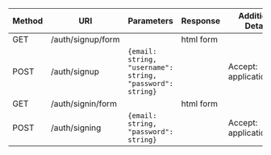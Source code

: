 | Method   |URI   | Parameters  | Response  |  Additional Details |
|----------|------|-------------|-----------|---------------------|
|GET   |/auth/signup/form   |   | html form  |   |
|POST   | /auth/signup  | `{email: string, "username": string, "password": string}`  |   | Accept: application/json  |
|GET   |/auth/signin/form   |   | html form   |   |
|POST   | /auth/signing  | `{email: string, "password": string}`  |   | Accept: application/json  |

